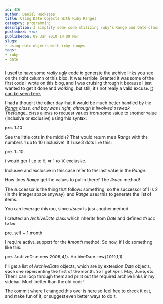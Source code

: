 ```yaml
--- 
id: 436
author: Daniel Huckstep
title: Using Date Objects With Ruby Ranges
category: programming
description: I simplify some code utilizing ruby's Range and Date classes.
published: true
publishedon: 09 Jan 2010 14:00 MST
slugs: 
- using-date-objects-with-ruby-ranges
tags: 
- ruby
- date
---
```

I used to have some *really* ugly code to generate the archive links you
see on the right column of this blog. It was terrible. Granted it was
some of the first code I wrote on this blog, and I was cruising through
it because I just wanted to get it done and working, but still, it's not
really a valid excuse. [It can be seen
here.](http://github.com/darkhelmet/darkblog/commit/f2eb11f9a07355a1de9e28ad8a1e4618445f75be)

I had a thought the other day that it would be much better handled by
the *[Range](http://ruby-doc.org/core/classes/Range.html_) class, and
boy was I right, although it involved a tweak.
\
The*Range\_ class allows to request values from some value to another
value (inclusive or exclusive) using this syntax:

pre. 1..10

See the little dots in the middle? That would return me a *Range* with
the numbers 1 up to 10 (inclusive). If I use 3 dots like this:

pre. 1…10

I would get 1 up to 9, or 1 to 10 exclusive.

Inclusive and exclusive in this case refer to the last value in the
*Range*.

How does *Range* get the values to put in there? The *\#succ* method!

The successor is the thing that follows something, so the successor of 1
is 2 (in the Integer space anyway), and *Range* uses this to generate
the list of items.

You can leverage this too, since *\#succ* is just another method.

I created an *ArchiveDate* class which inherits from *Date* and defined
*\#succ* to be:

pre. self + 1.month

I require active\_support for the *\#month* method. So now, if I do
something like this:

pre. ArchiveDate.new(2009,4,1)..ArchiveDate.new(2010,1,1)

I'll get a list of *ArchiveDate* objects, which are by extension *Date*
objects, each one representing the first of the month. So I get April,
May, June, etc. Then I can loop through them and print out the required
archive links in my sidebar. Much better than the old code!

The commit where I changed this over is
[here](http://github.com/darkhelmet/darkblog/commit/f2eb11f9a07355a1de9e28ad8a1e4618445f75be)
so feel free to check it out, and make fun of it, or suggest even better
ways to do it.
